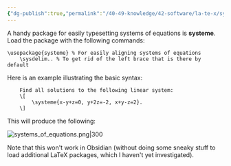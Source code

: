```yaml
---
{"dg-publish":true,"permalink":"/40-49-knowledge/42-software/la-te-x/systems-of-equations/","tags":["latex"],"updated":"2024-08-06T14:56:49-07:00"}
---
```


A handy package for easily typesetting systems of equations is **systeme**. Load the package with the following commands:

```
\usepackage{systeme} % For easily aligning systems of equations
    \sysdelim.. % To get rid of the left brace that is there by default
```

Here is an example illustrating the basic syntax:

```
    Find all solutions to the following linear system:
    \[
        \systeme{x-y+z=0, y+2z=-2, x+y-z=2}.
    \]
```

This will produce the following:

![systems_of_equations.png|300](/img/user/90-99%20Meta/91%20Images/Misc/systems_of_equations.png)

Note that this won't work in Obsidian (without doing some sneaky stuff to load additional LaTeX packages, which I haven't yet investigated).